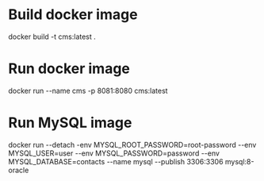 # Build docker image
docker build -t cms:latest .

# Run docker image
docker run --name cms -p 8081:8080 cms:latest

# Run MySQL image
docker run --detach -env MYSQL_ROOT_PASSWORD=root-password --env MYSQL_USER=user --env MYSQL_PASSWORD=password --env MYSQL_DATABASE=contacts --name mysql --publish 3306:3306 mysql:8-oracle